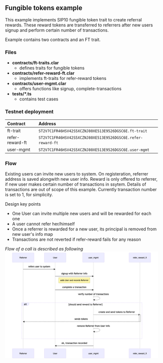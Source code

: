 ## Fungible tokens example 

This example implements SIP10 fungible token trait to create referral rewards. These reward tokens are transferred to referrers after new users signup and perform certain number of transactions.   

Example contains two contracts and an FT trait.  

### Files  

- **contracts/ft-traits.clar** 
    * defines traits for fungible tokens   
- **contracts/refer-reward-ft.clar**
    * implements ft-traits for refer-reward tokens 
- **contracts/user-mgmt.clar**
    * offers functions like signup, complete-transactions 
- **tests/*.ts**
    * contains test cases

### Testnet deployment

|Contract | Address|
|:---------|:--------|
|ft-trait | `ST2V7C1FR46HSV42S5XCZNJ80XE513E9526DGSC6E.ft-trait`|
|refer-reward-ft | `ST2V7C1FR46HSV42S5XCZNJ80XE513E9526DGSC6E.refer-reward-ft`|
|user-mgmt | `ST2V7C1FR46HSV42S5XCZNJ80XE513E9526DGSC6E.user-mgmt`|

### Flow 

Existing users can invite new users to system. On registeration, referrer address is saved alongwith new user info. Reward is only offered to referrer, if new user makes certain number of transactions in ssytem. Details of transactions are out of scope of this example. Currently transaction number is set to 1, for simplicity. 

Design key points 

- One User can invite multiple new users and will be rewarded for each one
- A user cannot refer her/himself
- Once a referrer is rewarded for a new user, its principal is removed from new user's info map
- Transactions are not reverted if refer-reward fails for any reason

*Flow of a call is described as following*
![Sequence Diagram](diagrams/reward-ft.png)

